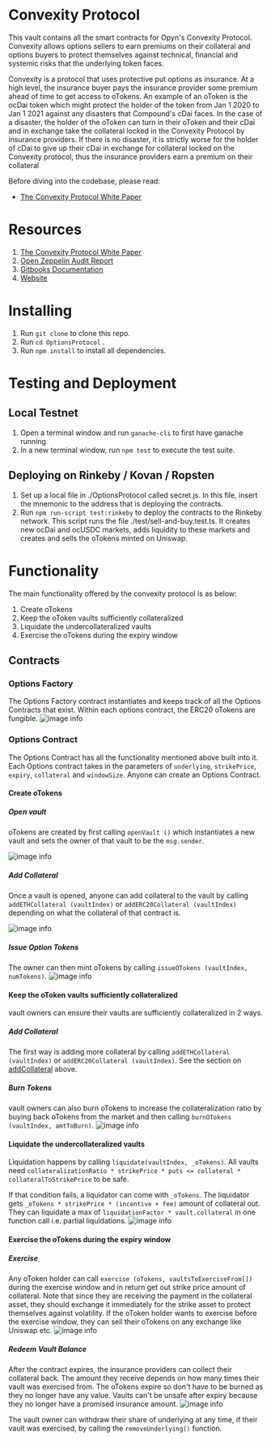 # Convexity Protocol

This vault contains all the smart contracts for Opyn's Convexity Protocol. Convexity allows options sellers to earn premiums on their collateral and options buyers to protect themselves against technical, financial and systemic risks that the underlying token faces.

Convexity is a protocol that uses protective put options as insurance. At a high level, the insurance buyer pays the insurance provider some premium ahead of time to get access to oTokens. An example of an oToken is the ocDai token which might protect the holder of the token from Jan 1 2020 to Jan 1 2021 against any disasters that Compound's cDai faces. In the case of a disaster, the holder of the oToken can turn in their oToken and their cDai and in exchange take the collateral locked in the Convexity Protocol by insurance providers. If there is no disaster, it is strictly worse for the holder of cDai to give up their cDai in exchange for collateral locked on the Convexity protocol, thus the insurance providers earn a premium on their collateral

Before diving into the codebase, please read:
- [The Convexity Protocol White Paper](https://drive.google.com/file/d/1YsrGBUpZoPvFLtcwkEYkxNhogWCU772D/view)

# Resources
1. [The Convexity Protocol White Paper](https://drive.google.com/file/d/1YsrGBUpZoPvFLtcwkEYkxNhogWCU772D/view)
2. [Open Zeppelin Audit Report](https://blog.openzeppelin.com/private-report-jan-6/)
3. [Gitbooks Documentation](https://opyn.gitbook.io/opyn/)
4. [Website](https://www.opyn.co/)

# Installing
1. Run `git clone` to clone this repo.
2. Run `cd OptionsProtocol` .
3. Run `npm install` to install all dependencies.

# Testing and Deployment
## Local Testnet
1. Open a terminal window and run `ganache-cli` to first have ganache running
2. In a new terminal window, run `npm test` to execute the test suite.

## Deploying on Rinkeby / Kovan / Ropsten
1. Set up a local file in ./OptionsProtocol called secret.js. In this file, insert the mnemonic to the address that is deploying the contracts.
2. Run `npm run-script test:rinkeby` to deploy the contracts to the Rinkeby network. This script runs the file ./test/sell-and-buy.test.ts. It creates new ocDai and ocUSDC markets, adds liquidity to these markets and creates and sells the oTokens minted on Uniswap.

# Functionality
The main functionality offered by the convexity protocol is as below:
1. Create oTokens
2. Keep the oToken vaults sufficiently collateralized
3. Liquidate the undercollateralized vaults
4. Exercise the oTokens during the expiry window

## Contracts
### Options Factory
The Options Factory contract instantiates and keeps track of all the Options Contracts that exist. Within each options contract, the ERC20 oTokens are fungible.
![image info](./images/createOptions.png)
### Options Contract
The Options Contract has all the functionality mentioned above built into it. Each Options contract takes in the parameters of `underlying`, `strikePrice`, `expiry`, `collateral` and `windowSize`. Anyone can create an Options Contract.

#### Create oTokens
##### Open vault
oTokens are created by first calling `openVault ()` which instantiates a new vault and sets the owner of that vault to be the `msg.sender`.

![image info](./images/openRepo.png)
##### Add Collateral
Once a vault is opened, anyone can add collateral to the vault by calling `addETHCollateral (vaultIndex)`  or  `addERC20Collateral (vaultIndex)` depending on what the collateral of that contract is.

![image info](./images/addCollateral.png)
##### Issue Option Tokens
The owner can then mint oTokens by calling `issueOTokens (vaultIndex, numTokens)`.
![image info](./images/issueOptions.png)

#### Keep the oToken vaults sufficiently collateralized
vault owners can ensure their vaults are sufficiently collateralized in 2 ways.

##### Add Collateral
The first way is adding more collateral by calling `addETHCollateral (vaultIndex)`  or  `addERC20Collateral (vaultIndex)`. See the section on [addCollateral](#addCollateral) above.

##### Burn Tokens
vault owners can also burn oTokens to increase the collateralization ratio by buying back oTokens from the market and then calling `burnOTokens (vaultIndex, amtToBurn)`.
![image info](./images/burnPutTokens.png)

#### Liquidate the undercollateralized vaults

Liquidation happens by calling `liquidate(vaultIndex, _oTokens)`. All vaults need `collateralizationRatio * strikePrice * puts <= collateral * collateralToStrikePrice` to be safe.

If that condition fails, a liquidator can come with `_oTokens`. The liquidator gets `_oTokens * strikePrice * (incentive + fee)` amount of collateral out. They can liquidate a max of `liquidationFactor * vault.collateral` in one function call i.e. partial liquidations.
![image info](./images/liquidate.png)

#### Exercise the oTokens during the expiry window
##### Exercise
Any oToken holder can call `exercise (oTokens, vaultsToExerciseFrom[])` during the exercise window and in return get out strike price amount of collateral. Note that since they are receiving the payment in the collateral asset, they should exchange it immediately for the strike asset to protect themselves against volatility.  If the oToken holder wants to exercise before the exercise window, they can sell their oTokens on any exchange like Uniswap etc.
![image info](./images/exercise.png)

##### Redeem Vault Balance
After the contract expires, the insurance providers can collect their collateral back. The amount they receive depends on how many times their vault was exercised from. The oTokens expire so don't have to be burned as they no longer have any value. Vaults can't be unsafe after expiry because they no longer have a promised insurance amount.
![image info](./images/claim.png)

The vault owner can withdraw their share of underlying at any time, if their vault was exercised, by calling the `removeUnderlying()` function. 

